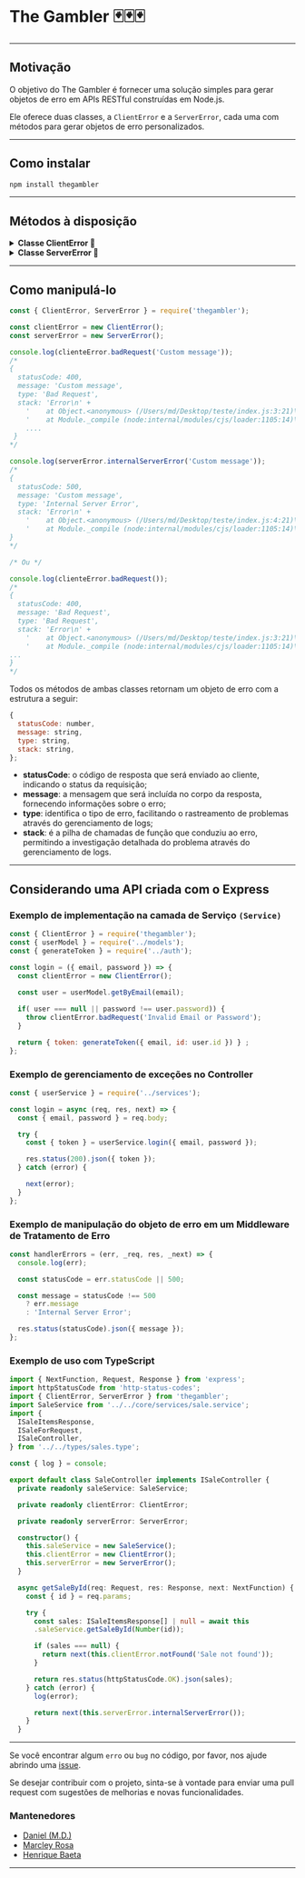 
# The Gambler 🃏🃏🃏
---
## Motivação
O objetivo do The Gambler é fornecer uma solução simples para gerar objetos de erro em APIs RESTful construídas em Node.js. 

Ele oferece duas classes, a ``ClientError`` e a ``ServerError``, cada uma com métodos para gerar objetos de erro personalizados.

---
## Como instalar
```sh
npm install thegambler
```

----
## Métodos à disposição

<details>
  <summary><strong>Classe ClientError 🐞</strong></summary>

- badRequest
- unauthorized
- forbidden
- notFound
- notAcceptable
- proxyAuthRequired
- requestTimeout
- conflict
- gone
- lengthRequired
- preconditionFailed
- payloadTooLarge
- uriTooLong
- unsupportedMediaType
- rangeNotSatisfiable
- expectationFailed
- iAmATeapot
- misdirectedRequest
- unprocessableEntity
- locked
- failedDependency
- tooEarly
- upgradeRequired
- preconditionRequired
- tooManyRequests
- requestHeaderFieldsTooLarge
- unavailableForLegalReasons
</details>

<details>
  <summary><strong>Classe ServerError 🐞</strong></summary>

- internalServerError
- notImplemented
- badGateway
- serviceUnavailable
- gatewayTimeout
- httpVersionNotSupported
- variantAlsoNegotiates
- insufficientStorage
- loopDetected
- notExtended
- networkAuthenticationRequired
</details>

---
## Como manipulá-lo

```javascript
const { ClientError, ServerError } = require('thegambler');

const clientError = new ClientError();
const serverError = new ServerError();

console.log(clienteError.badRequest('Custom message'));
/*
{
  statusCode: 400,
  message: 'Custom message',
  type: 'Bad Request',
  stack: 'Error\n' +
    '    at Object.<anonymous> (/Users/md/Desktop/teste/index.js:3:21)\n' +
    '    at Module._compile (node:internal/modules/cjs/loader:1105:14)\n' +
    ....
 }
*/

console.log(serverError.internalServerError('Custom message'));
/*
{
  statusCode: 500,
  message: 'Custom message',
  type: 'Internal Server Error',
  stack: 'Error\n' +
    '    at Object.<anonymous> (/Users/md/Desktop/teste/index.js:4:21)\n' +
    '    at Module._compile (node:internal/modules/cjs/loader:1105:14)\n' +
}
*/

/* Ou */

console.log(clienteError.badRequest());
/*
{
  statusCode: 400,
  message: 'Bad Request',
  type: 'Bad Request',
  stack: 'Error\n' +
    '    at Object.<anonymous> (/Users/md/Desktop/teste/index.js:3:21)\n' +
    '    at Module._compile (node:internal/modules/cjs/loader:1105:14)\n' +
...
}
*/
```

Todos os métodos de ambas classes retornam um objeto de erro com a estrutura a seguir:

```javascript
{
  statusCode: number,
  message: string,
  type: string,
  stack: string,
};
```
- **statusCode**: o código de resposta que será enviado ao cliente, indicando o status da requisição;
- **message**: a mensagem que será incluída no corpo da resposta, fornecendo informações sobre o erro;
- **type**: identifica o tipo de erro, facilitando o rastreamento de problemas através do gerenciamento de logs;
- **stack**: é a pilha de chamadas de função que conduziu ao erro, permitindo a investigação detalhada do problema através do gerenciamento de logs.
---

## Considerando uma API criada com o Express
### Exemplo de implementação na camada de Serviço ```(Service)```
```javascript
const { ClientError } = require('thegambler');
const { userModel } = require('../models');
const { generateToken } = require('../auth');

const login = ({ email, password }) => {
  const clientError = new ClientError();

  const user = userModel.getByEmail(email);
  
  if( user === null || password !== user.password)) {
    throw clientError.badRequest('Invalid Email or Password');
  }

  return { token: generateToken({ email, id: user.id }) } ;
};
```
### Exemplo de gerenciamento de exceções no Controller
```javascript
const { userService } = require('../services');

const login = async (req, res, next) => {
  const { email, password } = req.body;

  try {
    const { token } = userService.login({ email, password });

    res.status(200).json({ token });
  } catch (error) {

    next(error);
  }
};
```
### Exemplo de manipulação do objeto de erro em um Middleware de Tratamento de Erro
```javascript
const handlerErrors = (err, _req, res, _next) => {
  console.log(err);

  const statusCode = err.statusCode || 500;

  const message = statusCode !== 500
    ? err.message
    : 'Internal Server Error';

  res.status(statusCode).json({ message });
};
```

### Exemplo de uso com TypeScript

```typescript
import { NextFunction, Request, Response } from 'express';
import httpStatusCode from 'http-status-codes';
import { ClientError, ServerError } from 'thegambler';
import SaleService from '../../core/services/sale.service';
import {
  ISaleItemsResponse,
  ISaleForRequest,
  ISaleController,
} from '../../types/sales.type';

const { log } = console;

export default class SaleController implements ISaleController {
  private readonly saleService: SaleService;

  private readonly clientError: ClientError;

  private readonly serverError: ServerError;

  constructor() {
    this.saleService = new SaleService();
    this.clientError = new ClientError();
    this.serverError = new ServerError();
  }

  async getSaleById(req: Request, res: Response, next: NextFunction) {
    const { id } = req.params;

    try {
      const sales: ISaleItemsResponse[] | null = await this
      .saleService.getSaleById(Number(id));

      if (sales === null) {
        return next(this.clientError.notFound('Sale not found'));
      }

      return res.status(httpStatusCode.OK).json(sales);
    } catch (error) {
      log(error);

      return next(this.serverError.internalServerError());
    }
  }
```
----
  Se você encontrar algum ```erro``` ou ```bug``` no código, por favor, nos ajude abrindo uma [issue](https://github.com/marciodanielll/thegambler/issues).

  Se desejar contribuir com o projeto, sinta-se à vontade para enviar uma pull request com sugestões de melhorias e novas funcionalidades.


 ### Mantenedores
  - [Daniel (M.D.)](https://www.linkedin.com/in/marciodanielll/)  
  - [Marcley Rosa](https://www.linkedin.com/in/marcley-rosa-8169a6105/) </br>
  - [Henrique Baeta](https://www.linkedin.com/in/henriquebaetaleite/)

----
